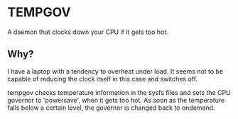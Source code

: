TEMPGOV
=======

A daemon that clocks down your CPU if it gets too hot.


Why?
----

I have a laptop with a tendency to overheat under load. It seems not to be
capable of reducing the clock itself in this case and switches off.

tempgov checks temperature information in the sysfs files and sets the CPU
governor to 'powersave', when it gets too hot. As soon as the temperature falls
below a certain level, the governor is changed back to ondemand.

